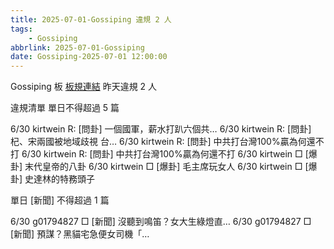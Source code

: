 ```yaml
---
title: 2025-07-01-Gossiping 違規 2 人
tags:
    - Gossiping
abbrlink: 2025-07-01-Gossiping
date: Gossiping-2025-07-01 12:00:00
---
```

Gossiping 板 [板規連結](https://www.ptt.cc/bbs/Gossiping/M.1637425085.A.07D.html)
昨天違規 2 人
<!-- more -->

違規清單
單日不得超過 5 篇

6/30 kirtwein R: [問卦] 一個國軍，薪水打趴六個共…
6/30 kirtwein R: [問卦] 杞、宋兩國被地域歧視 台…
6/30 kirtwein R: [問卦] 中共打台灣100%贏為何還不打
6/30 kirtwein R: [問卦] 中共打台灣100%贏為何還不打
6/30 kirtwein □ [爆卦] 末代皇帝的八卦
6/30 kirtwein □ [爆卦] 毛主席玩女人
6/30 kirtwein □ [爆卦] 史達林的特務頭子

單日 [新聞] 不得超過 1 篇

6/30 g01794827 □ [新聞] 沒聽到鳴笛？女大生綠燈直…
6/30 g01794827 □ [新聞] 預謀？黑貓宅急便女司機「…
